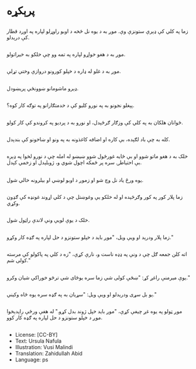 # پرېکړه

##
زما په کلي کې ډېرې ستونزې وې. موږ به د یوه نل څخه د اوبو راوړلو لپاره په اوږد قطار کې درېدلو.

##
موږ به د هغو خواړو لپاره په تمه وو چې خلکو به خیراتولو.

##
موږ به د غلو له ډاره د خپلو کورونو دروازې وختي تړلې.

##
ډېرو ماشومانو ښوونځي پریښودل.

##
پېغلو نجونو به په نورو کلیو کې د خدمتګارانو په توګه کار کوه؟.

##
ځوانان هلکان به په کلي کې وزګار ګرځېدل، او نورو به د پرديو په کروندو کې کار کولو.

##
کله به چې باد لګېده، بې کاره او اضافه کاغذونه به په ونو او ښاخونو کې بندېدل.

##
خلک به د هغو ماتو شوو او بې ځايه غورځول شوو ښيښو له امله چې د نورو لخوا په ډېره بې احتياطۍ سره پر ځمکه اچول شوي و، ژوبلېدل او زخمي کېدل.

##
یوه ورځ یاد نل وچ شو او زموږ د اوبو لوښي او بیلرونه خالي شول.

##
زما پلار کور په کور وګرځېده او له خلکو یې وغوښتل چې د کلي اړوند غونډه کې ګډون وکړي.

##
خلک د یوې لویې ونې لاندې راټول شول.

##
زما پلار ودرېد او ویې ویل، "موږ باید د خپلو ستونزو د حل لپاره په ګډه کار وکړو."

##
اته کلن جمعه ګل چې د ونې په ډډه ناست و، نارې کړې، "زه د کلي په پاکولو کې مرسته کولى شم."

##
یوې میرمنې راغږ کړ: "ښځې کولی شي زما سره یوځای شي ترڅو خوراکي شیان وکرو."

##
یو بل سړی ودریدلو او ویې ویل: "سړيان به په ګډه سره یوه څاه وکیني."

##
موږ ټولو په یوه غږ چیغې کړې، "موږ باید خپل ژوند بدل کړو." له هغې ورځې راپدېخوا موږ د خپلو ستونزو د حل لپاره په ګډه کار کوو.

##
* License: [CC-BY]
* Text: Ursula Nafula
* Illustration: Vusi Malindi
* Translation: Zahidullah Abid
* Language: ps
